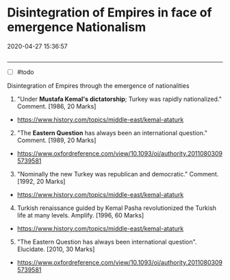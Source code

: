# Disintegration of Empires in face of emergence Nationalism
2020-04-27 15:36:57
```toc
```
---
- [ ] #todo 





Disintegration of Empires through the emergence of nationalities






1. "Under **Mustafa Kemal's dictatorship**; Turkey was rapidly nationalized." Comment. [1986, 20 Marks]
-   https://www.history.com/topics/middle-east/kemal-ataturk




2. "The **Eastern Question** has always been an international question." Comment. [1989, 20 Marks]
-   https://www.oxfordreference.com/view/10.1093/oi/authority.20110803095739581






3. "Nominally the new Turkey was republican and democratic." Comment. [1992, 20 Marks]
-   https://www.history.com/topics/middle-east/kemal-ataturk






4. Turkish renaissance guided by Kemal Pasha revolutionized the Turkish life at many levels. Amplify. [1996, 60 Marks]
-   https://www.history.com/topics/middle-east/kemal-ataturk






5. "The Eastern Question has always been international question". Elucidate. [2010, 30 Marks]
-   https://www.oxfordreference.com/view/10.1093/oi/authority.20110803095739581